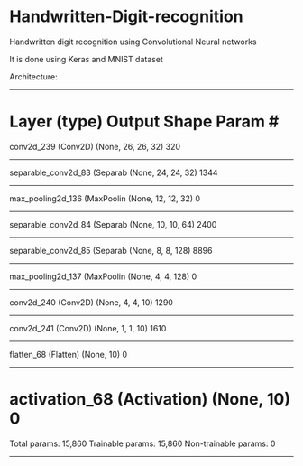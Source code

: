 # Handwritten-Digit-recognition
Handwritten digit recognition using Convolutional Neural networks

It is done using Keras and MNIST dataset

Architecture:

_________________________________________________________________
Layer (type)                 Output Shape              Param #   
=================================================================
conv2d_239 (Conv2D)          (None, 26, 26, 32)        320       
_________________________________________________________________
separable_conv2d_83 (Separab (None, 24, 24, 32)        1344      
_________________________________________________________________
max_pooling2d_136 (MaxPoolin (None, 12, 12, 32)        0         
_________________________________________________________________
separable_conv2d_84 (Separab (None, 10, 10, 64)        2400      
_________________________________________________________________
separable_conv2d_85 (Separab (None, 8, 8, 128)         8896      
_________________________________________________________________
max_pooling2d_137 (MaxPoolin (None, 4, 4, 128)         0         
_________________________________________________________________
conv2d_240 (Conv2D)          (None, 4, 4, 10)          1290      
_________________________________________________________________
conv2d_241 (Conv2D)          (None, 1, 1, 10)          1610      
_________________________________________________________________
flatten_68 (Flatten)         (None, 10)                0         
_________________________________________________________________
activation_68 (Activation)   (None, 10)                0         
=================================================================
Total params: 15,860
Trainable params: 15,860
Non-trainable params: 0
_________________________________________________________________
